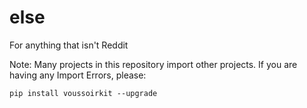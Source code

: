 else
======

For anything that isn't Reddit

Note: Many projects in this repository import other projects. If you are having any Import Errors, please:

    pip install voussoirkit --upgrade
